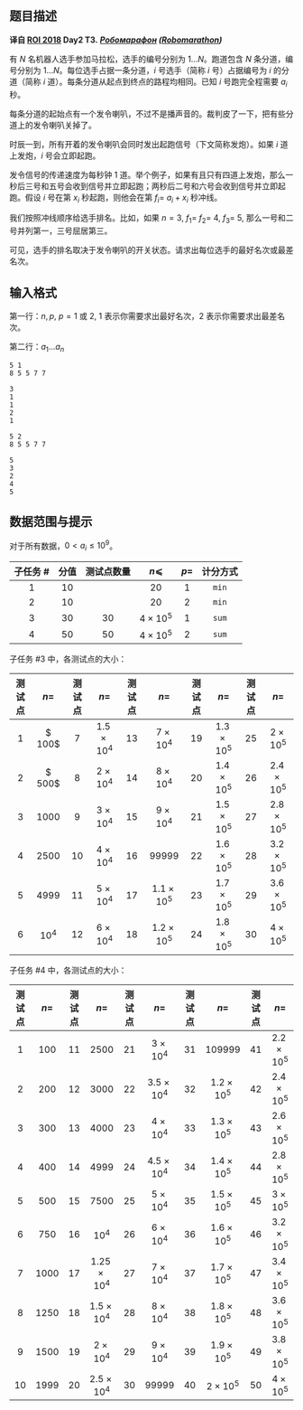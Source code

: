 ## 题目描述

**译自 [ROI 2018](http://neerc.ifmo.ru/school/archive/2017-2018.html) Day2 T3.** ***[Робомарафон](http://neerc.ifmo.ru/school/archive/2017-2018/ru-olymp-roi-2018-day2.pdf) ([Robomarathon](http://codeforces.com/gym/102154/problem/D))***

有 $N$ 名机器人选手参加马拉松，选手的编号分别为 $1\ldots N$。跑道包含 $N$ 条分道，编号分别为 $1\ldots N$。每位选手占据一条分道，$i$ 号选手（简称 $i$ 号）占据编号为 $i$ 的分道（简称 $i$ 道）。每条分道从起点到终点的路程均相同。已知 $i$ 号跑完全程需要 $a_i$ 秒。

每条分道的起始点有一个发令喇叭，不过不是播声音的。裁判皮了一下，把有些分道上的发令喇叭关掉了。

时辰一到，所有开着的发令喇叭会同时发出起跑信号（下文简称发炮）。如果 $i$ 道上发炮，$i$ 号会立即起跑。

发令信号的传递速度为每秒钟 1 道。举个例子，如果有且只有四道上发炮，那么一秒后三号和五号会收到信号并立即起跑；两秒后二号和六号会收到信号并立即起跑。假设 $i$ 号在第 $x_i$ 秒起跑，则他会在第 $f_i =$ $a_i + x_i$ 秒冲线。

我们按照冲线顺序给选手排名。比如，如果 $n=3,$ $f_1=$ $f_2=$ $4,$ $f_3=$ $5,$ 那么一号和二号并列第一，三号屈居第三。

可见，选手的排名取决于发令喇叭的开关状态。请求出每位选手的最好名次或最差名次。

## 输入格式

第一行：$n,p,$ $p=1$ 或 $2,$ $1$ 表示你需要求出最好名次，$2$ 表示你需要求出最差名次。  
第二行：$a_1\ldots a_n$

```input1
5 1
8 5 5 7 7
```

```output1
3
1
1
2
1
```

```input2
5 2
8 5 5 7 7
```

```output2
5
3
2
4
5
```

## 数据范围与提示

对于所有数据，$0<a_i\le 10^9$。

| 子任务 # | 分值 | 测试点数量 | $n⩽$           | $p=$ | 计分方式 |
|:-------:|:----:|:----------:|:--------------:|:----:|:--------:|
| 1       | 10   |            | $20$           | $1$  | `min`    |
| 2       | &nbsp;10&nbsp;   |            | $20$           | $2$  | `min`    |
| 3       | 30   | &nbsp;30&nbsp; | $4\times 10^5$ | $1$  | `sum`    |
| 4       | 50   | &nbsp;50&nbsp; | $4\times 10^5$ | $2$  | `sum`    |

子任务 #3 中，各测试点的大小：

| 测试点 | $n=$ | 测试点 |   $n=$   | 测试点 |   $n=$   | 测试点 |   $n=$   | 测试点 |   $n=$   |
|:------:|:----:|:------:|:--------:|:------:|:--------:|:------:|:--------:|:------:|:--------:|
|    1   |$ 100$|   7   |$1.5×10^4$|   13   | $7×10^4$ |   19   |$1.3×10^5$|   25   | $2×10^5$ |
|    2   |$ 500$|    8   | $2×10^4$ |   14   | $8×10^4$ |   20   |$1.4×10^5$|   26   |$2.4×10^5$|
|    3   |$1000$|    9   | $3×10^4$ |   15   | $9×10^4$ |   21   |$1.5×10^5$|   27   |$2.8×10^5$|
|    4   |$2500$|   10   | $4×10^4$ |   16   |  $99999$ |   22   |$1.6×10^5$|   28   |$3.2×10^5$|
|    5   |$4999$|   11   | $5×10^4$ |   17   |$1.1×10^5$|   23   |$1.7×10^5$|   29   |$3.6×10^5$|
|    6   |$10^4$|   12   | $6×10^4$ |   18   |$1.2×10^5$|   24   |$1.8×10^5$|   30   | $4×10^5$ |

子任务 #4 中，各测试点的大小：

| 测试点 | $n=$ | 测试点 |  $n=$ | 测试点 |  $n=$ | 测试点 |  $n=$  | 测试点 |  $n=$  |
|:------:|:----:|:------:|:-----:|:------:|:-----:|:------:|:------:|:------:|:------:|
|    1   | $100$|   11   | $2500$|   21   |$3\times 10^4$|   31   |$109999$|   41   |$2.2\times 10^5$|
|    2   | $200$|   12   | $3000$|   22   |$3.5\times 10^4$|   32   |$1.2\times 10^5$|   42   |$2.4\times 10^5$|
|    3   | $300$|   13   | $4000$|   23   |$4\times 10^4$|   33   |$1.3\times 10^5$|   43   |$2.6\times 10^5$|
|    4   | $400$|   14   | $4999$|   24   |$4.5\times 10^4$|   34   |$1.4\times 10^5$|   44   |$2.8\times 10^5$|
|    5   | $500$|   15   | $7500$|   25   |$5\times 10^4$|   35   |$1.5\times 10^5$|   45   |$3\times 10^5$|
|    6   | $750$|   16   |$10^4$|   26   |$6\times 10^4$|   36   |$1.6\times 10^5$|   46   |$3.2\times 10^5$|
|    7   |$1000$|   17   |$1.25\times 10^4$|   27   |$7\times 10^4$|   37   |$1.7\times 10^5$|   47   |$3.4\times 10^5$|
|    8   |$1250$|   18   |$1.5\times 10^4$|   28   |$8\times 10^4$|   38   |$1.8\times 10^5$|   48   |$3.6\times 10^5$|
|    9   |$1500$|   19   |$2\times 10^4$|   29   |$9\times 10^4$|   39   |$1.9\times 10^5$|   49   |$3.8\times 10^5$|
|   10   |$1999$|   20   |$2.5\times 10^4$|   30   |$99999$|   40   |$2\times 10^5$|   50   |$4\times 10^5$|

<!--Russia Team Open, High School Programming Contest 2018: BCFJK>

